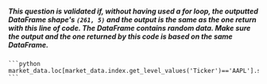 ##### This question is validated if, without having used a for loop, the outputted DataFrame shape's `(261, 5)` and the output is the same as the one return with this line of code. The DataFrame contains random data. Make sure the output and the one returned by this code is based on the same DataFrame.

    ```python
    market_data.loc[market_data.index.get_level_values('Ticker')=='AAPL'].sort_index().pct_change()
    ```

